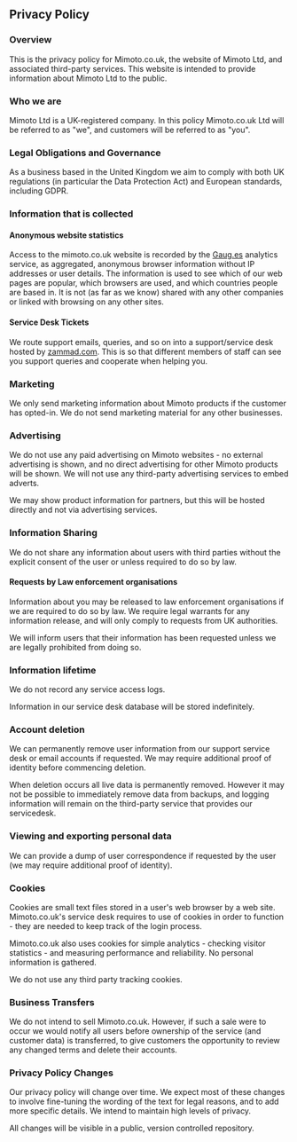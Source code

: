 ## Privacy Policy

### Overview

This is the privacy policy for Mimoto.co.uk, the website of Mimoto Ltd, and associated third-party services. This website is intended to provide information about Mimoto Ltd to the public.

### Who we are

Mimoto Ltd is a UK-registered company. In this policy Mimoto.co.uk Ltd will be referred to as "we", and customers will be referred to as "you".

### Legal Obligations and Governance

As a business based in the United Kingdom we aim to comply with both UK regulations (in particular the Data Protection Act) and European standards, including GDPR.

### Information that is collected

#### Anonymous website statistics

Access to the mimoto.co.uk website is recorded by the [Gaug.es](http://get.gaug.es/privacy/) analytics service, as aggregated, anonymous browser information without IP addresses or user details. The information is used to see which of our web pages are popular, which browsers are used, and which countries people are based in. It is not (as far as we know) shared with any other companies or linked with browsing on any other sites.

#### Service Desk Tickets

We route support emails, queries, and so on into a support/service desk hosted by [zammad.com](https://zammad.com/privacy-policy). This is so that different members of staff can see you support queries and cooperate when helping you.


### Marketing

We only send marketing information about Mimoto products if the customer has opted-in. We do not send marketing material for any other businesses.

### Advertising

We do not use any paid advertising on Mimoto websites - no external advertising is shown, and no direct advertising for other Mimoto products will be shown. We will not use any third-party advertising services to embed adverts.

We may show product information for partners, but this will be hosted directly and not via advertising services.

### Information Sharing

We do not share any information about users with third parties without the explicit consent of the user or unless required to do so by law.

#### Requests by Law enforcement organisations

Information about you may be released to law enforcement organisations if we are required to do so by law. We require legal warrants for any information release, and will only comply to requests from UK authorities.

We will inform users that their information has been requested unless we are legally prohibited from doing so.


### Information lifetime

We do not record any service access logs.

Information in our service desk database will be stored indefinitely.

### Account deletion

We can permanently remove user information from our support service desk or email accounts if requested. We may require additional proof of identity before commencing deletion.

When deletion occurs all live data is permanently removed. However it may not be possible to immediately remove data from backups, and logging information will remain on the third-party service that provides our servicedesk.

### Viewing and exporting personal data

We can provide a dump of user correspondence if requested by the user (we may require additional proof of identity).

### Cookies

Cookies are small text files stored in a user's web browser by a web site. Mimoto.co.uk's service desk requires to use of cookies in order to function - they are needed to keep track of the login process. 

Mimoto.co.uk also uses cookies for simple analytics - checking visitor statistics - and measuring performance and reliability. No personal information is gathered.

We do not use any third party tracking cookies.

### Business Transfers

We do not intend to sell Mimoto.co.uk. However, if such a sale were to occur we would notify all users before ownership of the service (and customer data) is transferred, to give customers the opportunity to review any changed terms and delete their accounts.

### Privacy Policy Changes

Our privacy policy will change over time. We expect most of these changes to involve fine-tuning the wording of the text for legal reasons, and to add more specific details. We intend to maintain high levels of privacy.

All changes will be visible in a public, version controlled repository.

